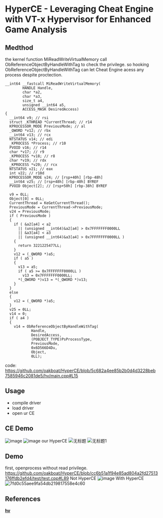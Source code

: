# HyperCE - Leveraging Cheat Engine with VT-x Hypervisor for Enhanced Game Analysis

## Medthod

the kernel function MiReadWriteVirtualMemory call ObReferenceObjectByHandleWithTag to check the privilege.
so hooking ObReferenceObjectByHandleWithTag can let Cheat Engine acess any process despite proctection.
```
__int64 __fastcall MiReadWriteVirtualMemory(
        HANDLE Handle,
        char *a2,
        char *a3,
        size_t a4,
        unsigned __int64 a5,
        ACCESS_MASK DesiredAccess)
{
  __int64 v9; // rsi
  struct _KTHREAD *CurrentThread; // r14
  KPROCESSOR_MODE PreviousMode; // al
  _QWORD *v12; // rbx
  __int64 v13; // rcx
  NTSTATUS v14; // edi
  _KPROCESS *Process; // r10
  PVOID v16; // r14
  char *v17; // r9
  _KPROCESS *v18; // r8
  char *v19; // rdx
  _KPROCESS *v20; // rcx
  NTSTATUS v21; // eax
  int v22; // r10d
  KPROCESSOR_MODE v24; // [rsp+40h] [rbp-48h]
  __int64 v25; // [rsp+48h] [rbp-40h] BYREF
  PVOID Object[2]; // [rsp+50h] [rbp-38h] BYREF

  v9 = 0LL;
  Object[0] = 0LL;
  CurrentThread = KeGetCurrentThread();
  PreviousMode = CurrentThread->PreviousMode;
  v24 = PreviousMode;
  if ( PreviousMode )
  {
    if ( &a2[a4] < a2
      || (unsigned __int64)&a2[a4] > 0x7FFFFFFF0000LL
      || &a3[a4] < a3
      || (unsigned __int64)&a3[a4] > 0x7FFFFFFF0000LL )
    {
      return 3221225477LL;
    }
    v12 = (_QWORD *)a5;
    if ( a5 )
    {
      v13 = a5;
      if ( a5 >= 0x7FFFFFFF0000LL )
        v13 = 0x7FFFFFFF0000LL;
      *(_QWORD *)v13 = *(_QWORD *)v13;
    }
  }
  else
  {
    v12 = (_QWORD *)a5;
  }
  v25 = 0LL;
  v14 = 0;
  if ( a4 )
  {
    v14 = ObReferenceObjectByHandleWithTag(
            Handle,
            DesiredAccess,
            (POBJECT_TYPE)PsProcessType,
            PreviousMode,
            0x6D566D4Du,
            Object,
            0LL);
```
code:
https://github.com/oakboat/HyperCE/blob/5c682a4ee85b2b0d4d3228beb7585946c2081de5/hv/main.cpp#L15

## Usage
- compile driver
- load driver
- open ur CE

## CE Demo
![image](https://github.com/user-attachments/assets/49fb1a7f-3c89-4b41-95d2-0fbde873965b)
![image](https://github.com/user-attachments/assets/081c682f-4769-49cb-b0f1-8f8b06532b2e)
our HyperCE
![无标题](https://github.com/user-attachments/assets/0f39374d-38e9-4907-8757-7a4bd23c0d5c)
![无标题1](https://github.com/user-attachments/assets/82b1e0a4-75a8-4af8-abd1-93b8d0e956c8)

## Demo

first, openprocess without read privilege.
https://github.com/oakboat/HyperCE/blob/cc6b51a1f94e85ad804a2fd27513176ffdb2efd4/test/test.cpp#L89
Not HyperCE
![image](https://github.com/user-attachments/assets/b493d711-6f76-4167-9f76-ab6726603544)
With HyperCE
![7fd0c55aee9fa54db219817558e4c60](https://github.com/user-attachments/assets/7bab7d76-c463-42d0-a5ee-554e63487bd4)

## References

**[hv](https://github.com/jonomango/hv)**

